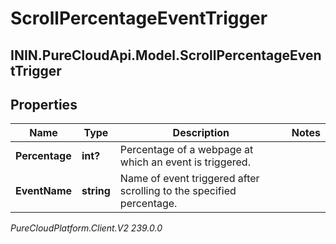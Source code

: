 # ScrollPercentageEventTrigger

## ININ.PureCloudApi.Model.ScrollPercentageEventTrigger

## Properties

|Name | Type | Description | Notes|
|------------ | ------------- | ------------- | -------------|
| **Percentage** | **int?** | Percentage of a webpage at which an event is triggered. | |
| **EventName** | **string** | Name of event triggered after scrolling to the specified percentage. | |



_PureCloudPlatform.Client.V2 239.0.0_
